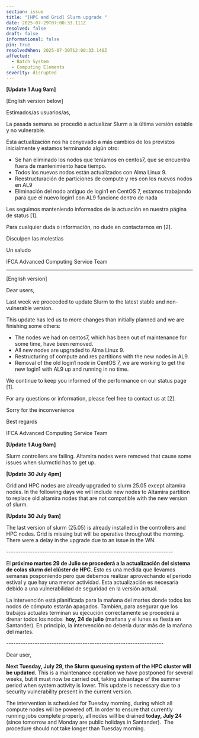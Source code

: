 ```yaml
---
section: issue
title: "[HPC and Grid] Slurm upgrade "
date: 2025-07-29T07:00:33.111Z
resolved: false
draft: false
informational: false
pin: true
resolvedWhen: 2025-07-30T12:00:33.146Z
affected:
  - Batch System
  - Computing Elements
severity: disrupted
---
```

**\[Update 1 Aug 9am]**

\[English version below]

Estimados/as usuarios/as,

La pasada semana se procedió a actualizar Slurm a la última versión estable y no vulnerable.

Esta actualización nos ha conyevado a más cambios de los previstos inicialmente y estamos terminando algún otro:

* Se han eliminado los nodos que teníamos en centos7, que se encuentra fuera de mantenimiento hace tiempo.
* Todos los nuevos nodos están actualizados con Alma Linux 9.
* Reestructuración de particiones de compute y res con los nuevos nodos en AL9
* Eliminación del nodo antiguo de login1 en CentOS 7, estamos trabajando para que el nuevo login1 con AL9 funcione dentro de nada

Les seguimos manteniendo informados de la actuación en nuestra página de status \[1].

Para cualquier duda o información, no dude en contactarnos en \[2].

Disculpen las molestias

Un saludo

IFCA Advanced Computing Service Team

- - -

\[English version]

Dear users,

Last week we proceeded to update Slurm to the latest stable and non-vulnerable version.

This update has led us to more changes than initially planned and we are finishing some others:

* The nodes we had on centos7, which has been out of maintenance for some time, have been removed.
* All new nodes are upgraded to Alma Linux 9.
* Restructuring of compute and res partitions with the new nodes in AL9.
* Removal of the old login1 node in CentOS 7, we are working to get the new login1 with AL9 up and running in no time.

We continue to keep you informed of the performance on our status page \[1].

For any questions or information, please feel free to contact us at \[2].

Sorry for the inconvenience

Best regards

IFCA Advanced Computing Service Team

**\[Update 1 Aug 9am]**

Slurm controllers are failing. Altamira nodes were removed that cause some issues when slurmctld has to get up. 

**\[Update 30 July 4pm]**

Grid and HPC nodes are already upgraded to slurm 25.05 except altamira nodes. In the following days we will include new nodes to Altamira partition to replace old altamira nodes that are not compatible with the new version of slurm.

**\[Update 30 July 9am]**

The last version of slurm (25.05) is already installed in the controllers and HPC nodes. Grid is missing but will be operative throughout the morning. There were a delay in the upgrade due to an issue in the WN. 

\----------------------------------------------------------------------

El **próximo martes 29 de Julio se procederá a la actualización del sistema de colas slurm del clúster de HPC**. Esto es una medida que llevamos semanas posponiendo pero que debemos realizar aprovechando el periodo estival y que hay una menor actividad. Esta actualización es necesaria debido a una vulnerabilidad de seguridad en la versión actual. 

La intervención está planificada para la mañana del martes donde todos los nodos de cómputo estarán apagados. También, para asegurar que los trabajos actuales terminan su ejecución correctamente se procederá a drenar todos los nodos  **hoy, 24 de julio** (mañana y el lunes es fiesta en Santander). En principio, la intervención no debería durar más de la mañana del martes.

\------------------------------------------------------------------

Dear user,

**Next Tuesday, July 29, the Slurm queueing system of the HPC cluster will be updated.** This is a maintenance operation we have postponed for several weeks, but it must now be carried out, taking advantage of the summer period when system activity is lower. This update is necessary due to a security vulnerability present in the current version.

The intervention is scheduled for Tuesday morning, during which all compute nodes will be powered off. In order to ensure that currently running jobs complete properly, all nodes will be drained **today, July 24** (since tomorrow and Monday are public holidays in Santander).  The procedure should not take longer than Tuesday morning.